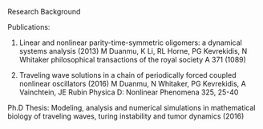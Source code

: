 Research Background

Publications:

1. Linear and nonlinear parity-time-symmetric oligomers: a dynamical systems analysis  (2013)
M Duanmu, K Li, RL Horne, PG Kevrekidis, N Whitaker
philosophical transactions of the royal society A 371 (1089)

2. Traveling wave solutions in a chain of periodically forced coupled nonlinear oscillators (2016)
M Duanmu, N Whitaker, PG Kevrekidis, A Vainchtein, JE Rubin
Physica D: Nonlinear Phenomena 325, 25-40


Ph.D Thesis: 
Modeling, analysis and numerical simulations in mathematical biology of traveling waves, turing
instability and tumor dynamics (2016)
